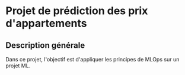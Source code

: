 # Projet de prédiction des prix d'appartements

## Description générale
Dans ce projet, l'objectif est d'appliquer les principes de MLOps sur un projet ML.